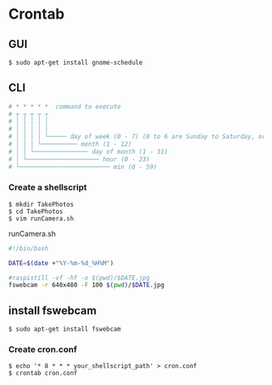 # Crontab

## GUI
```zsh
$ sudo apt-get install gnome-schedule
```

## CLI


```zsh
# * * * * *  command to execute
# ┬ ┬ ┬ ┬ ┬
# │ │ │ │ │
# │ │ │ │ │
# │ │ │ │ └───── day of week (0 - 7) (0 to 6 are Sunday to Saturday, or use names; 7 is Sunday, the same as 0)
# │ │ │ └────────── month (1 - 12)
# │ │ └─────────────── day of month (1 - 31)
# │ └──────────────────── hour (0 - 23)
# └───────────────────────── min (0 - 59)
```

### Create a shellscript
```
$ mkdir TakePhotos
$ cd TakePhotos
$ vim runCamera.sh
```

runCamera.sh
```bash
#!/bin/bash

DATE=$(date +"%Y-%m-%d_%H%M")

#raspistill -vf -hf -o $(pwd)/$DATE.jpg
fswebcam -r 640x480 -F 100 $(pwd)/$DATE.jpg

```

## install fswebcam
```
$ sudo apt-get install fswebcam
```

### Create cron.conf
```
$ echo '* 8 * * * your_shellscript_path' > cron.conf
$ crontab cron.conf
```
